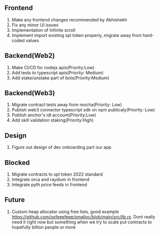 Frontend
--------------------------------------------
1) Make any frontend changes recommended by Abhishekh
2) Fix any minor UI issues
3) Implementation of Infinite scroll
4) Implement import existing spl token properly, migrate away from hard-coded values

Backend(Web2)
---------------------------------------------
1) Make CI/CD for nodejs apis(Priority:Low)
2) Add tests to typescript apis(Priority: Medium)
3) Add stake/unstake part of bots(Priority:Medium)

Backend(Web3)
---------------------------------------------
1) Migrate contract tests away from mocha(Priority: Low)
2) Publish web3 connector typescript sdk on npm publicaly(Priority: Low)
3) Publish anchor's idl account(Priority:Low)
4) Add skill validation staking(Priority:High)

Design
---------------------------------------------
1) Figure out design of dev onboarding part our app

Blocked
---------------------------------------------
1) Migrate contracts to spl token 2022 standard
2) Integrate orca and raydium in frontend
3) Integrate pyth price feeds in frontend

Future
---------------------------------------------
1) Custom heap allocator using free lists, good example https://github.com/oxfeeefeee/smalloc/blob/main/src/lib.rs.
   Dont really need it right now but something when we try to scale put contracts to hopefully billion people or more
